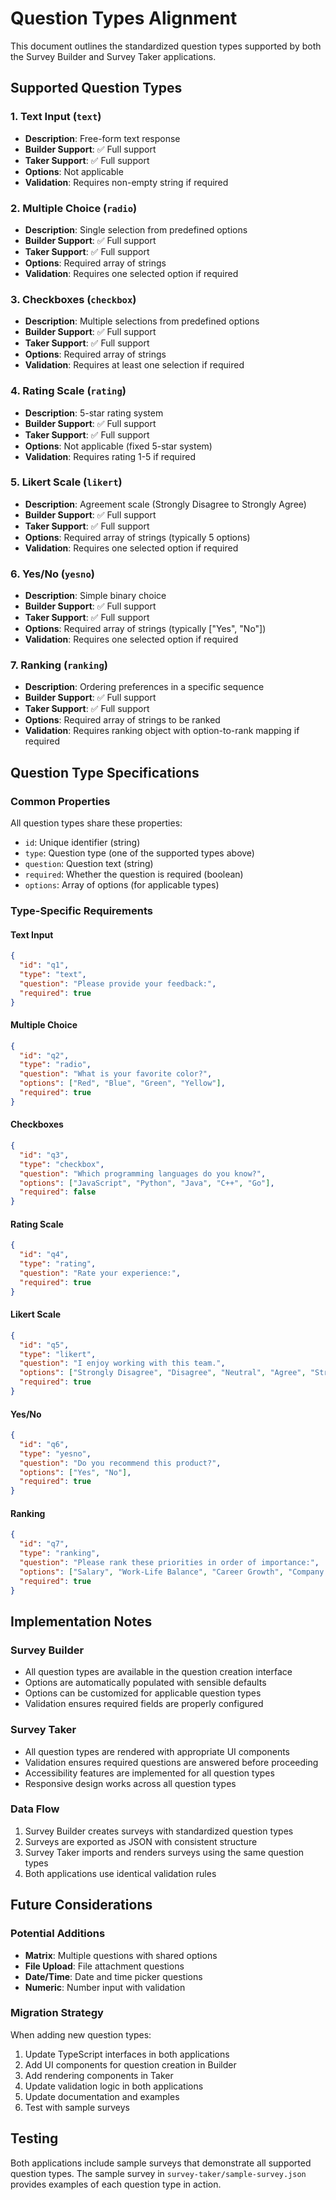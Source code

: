 # Question Types Alignment

This document outlines the standardized question types supported by both the Survey Builder and Survey Taker applications.

## Supported Question Types

### 1. **Text Input** (`text`)
- **Description**: Free-form text response
- **Builder Support**: ✅ Full support
- **Taker Support**: ✅ Full support
- **Options**: Not applicable
- **Validation**: Requires non-empty string if required

### 2. **Multiple Choice** (`radio`)
- **Description**: Single selection from predefined options
- **Builder Support**: ✅ Full support
- **Taker Support**: ✅ Full support
- **Options**: Required array of strings
- **Validation**: Requires one selected option if required

### 3. **Checkboxes** (`checkbox`)
- **Description**: Multiple selections from predefined options
- **Builder Support**: ✅ Full support
- **Taker Support**: ✅ Full support
- **Options**: Required array of strings
- **Validation**: Requires at least one selection if required

### 4. **Rating Scale** (`rating`)
- **Description**: 5-star rating system
- **Builder Support**: ✅ Full support
- **Taker Support**: ✅ Full support
- **Options**: Not applicable (fixed 5-star system)
- **Validation**: Requires rating 1-5 if required

### 5. **Likert Scale** (`likert`)
- **Description**: Agreement scale (Strongly Disagree to Strongly Agree)
- **Builder Support**: ✅ Full support
- **Taker Support**: ✅ Full support
- **Options**: Required array of strings (typically 5 options)
- **Validation**: Requires one selected option if required

### 6. **Yes/No** (`yesno`)
- **Description**: Simple binary choice
- **Builder Support**: ✅ Full support
- **Taker Support**: ✅ Full support
- **Options**: Required array of strings (typically ["Yes", "No"])
- **Validation**: Requires one selected option if required

### 7. **Ranking** (`ranking`)
- **Description**: Ordering preferences in a specific sequence
- **Builder Support**: ✅ Full support
- **Taker Support**: ✅ Full support
- **Options**: Required array of strings to be ranked
- **Validation**: Requires ranking object with option-to-rank mapping if required

## Question Type Specifications

### Common Properties
All question types share these properties:
- `id`: Unique identifier (string)
- `type`: Question type (one of the supported types above)
- `question`: Question text (string)
- `required`: Whether the question is required (boolean)
- `options`: Array of options (for applicable types)

### Type-Specific Requirements

#### Text Input
```json
{
  "id": "q1",
  "type": "text",
  "question": "Please provide your feedback:",
  "required": true
}
```

#### Multiple Choice
```json
{
  "id": "q2",
  "type": "radio",
  "question": "What is your favorite color?",
  "options": ["Red", "Blue", "Green", "Yellow"],
  "required": true
}
```

#### Checkboxes
```json
{
  "id": "q3",
  "type": "checkbox",
  "question": "Which programming languages do you know?",
  "options": ["JavaScript", "Python", "Java", "C++", "Go"],
  "required": false
}
```

#### Rating Scale
```json
{
  "id": "q4",
  "type": "rating",
  "question": "Rate your experience:",
  "required": true
}
```

#### Likert Scale
```json
{
  "id": "q5",
  "type": "likert",
  "question": "I enjoy working with this team.",
  "options": ["Strongly Disagree", "Disagree", "Neutral", "Agree", "Strongly Agree"],
  "required": true
}
```

#### Yes/No
```json
{
  "id": "q6",
  "type": "yesno",
  "question": "Do you recommend this product?",
  "options": ["Yes", "No"],
  "required": true
}
```

#### Ranking
```json
{
  "id": "q7",
  "type": "ranking",
  "question": "Please rank these priorities in order of importance:",
  "options": ["Salary", "Work-Life Balance", "Career Growth", "Company Culture"],
  "required": true
}
```

## Implementation Notes

### Survey Builder
- All question types are available in the question creation interface
- Options are automatically populated with sensible defaults
- Options can be customized for applicable question types
- Validation ensures required fields are properly configured

### Survey Taker
- All question types are rendered with appropriate UI components
- Validation ensures required questions are answered before proceeding
- Accessibility features are implemented for all question types
- Responsive design works across all question types

### Data Flow
1. Survey Builder creates surveys with standardized question types
2. Surveys are exported as JSON with consistent structure
3. Survey Taker imports and renders surveys using the same question types
4. Both applications use identical validation rules

## Future Considerations

### Potential Additions
- **Matrix**: Multiple questions with shared options
- **File Upload**: File attachment questions
- **Date/Time**: Date and time picker questions
- **Numeric**: Number input with validation

### Migration Strategy
When adding new question types:
1. Update TypeScript interfaces in both applications
2. Add UI components for question creation in Builder
3. Add rendering components in Taker
4. Update validation logic in both applications
5. Update documentation and examples
6. Test with sample surveys

## Testing

Both applications include sample surveys that demonstrate all supported question types. The sample survey in `survey-taker/sample-survey.json` provides examples of each question type in action.
